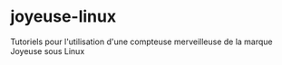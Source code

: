 # joyeuse-linux
Tutoriels pour l'utilisation d'une compteuse merveilleuse de la marque Joyeuse sous Linux
